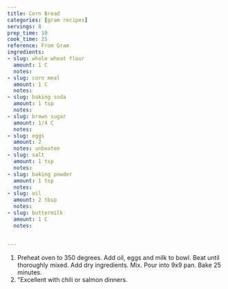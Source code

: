 ```yaml
---
title: Corn Bread
categories: [gram recipes]
servings: 8
prep_time: 10
cook_time: 25
reference: From Gram
ingredients:
- slug: whole wheat flour
  amount: 1 C
  notes:
- slug: corn meal
  amount: 1 C
  notes:
- slug: baking soda
  amount: 1 tsp
  notes:
- slug: brown sugar
  amount: 1/4 C
  notes:
- slug: eggs
  amount: 2
  notes: unbeaten
- slug: salt
  amount: 1 tsp
  notes:
- slug: baking powder
  amount: 1 tsp
  notes:
- slug: oil
  amount: 2 tbsp
  notes:
- slug: buttermilk
  amount: 1 C
  notes:


---
```

1. Preheat oven to 350 degrees. Add oil, eggs and milk to bowl. Beat until thoroughly mixed. Add dry ingredients. Mix. Pour into 9x9 pan. Bake 25 minutes.
2. "Excellent with chili or salmon dinners.

